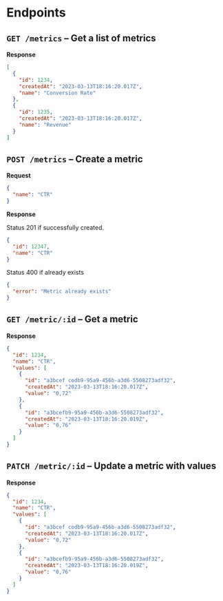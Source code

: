 # Endpoints

## `GET /metrics` – Get a list of metrics

**Response**

```json
[
  {
    "id": 1234,
    "createdAt": "2023-03-13T18:16:20.017Z",
    "name": "Conversion Rate"
  },
  {
    "id": 1235,
    "createdAt": "2023-03-13T18:16:20.017Z",
    "name": "Revenue"
  }
]
```

## `POST /metrics` – Create a metric

**Request**

```json
{
  "name": "CTR"
}
```

**Response**

Status 201 if successfully created.

```json
{
  "id": 12347,
  "name": "CTR"
}
```

Status 400 if already exists

```json
{
  "error": "Metric already exists"
}
```

## `GET /metric/:id` – Get a metric

**Response**

```json
{
  "id": 1234,
  "name": "CTR",
  "values": [
    {
      "id": "a3bcef codb9-95a9-456b-a3d6-5508273adf32",
      "createdAt": "2023-03-13T18:16:20.017Z",
      "value": "0,72"
    },
    {
      "id": "a3bcefb9-95a9-456b-a3d6-5508273adf32",
      "createdAt": "2023-03-13T18:16:20.019Z",
      "value": "0,76"
    }
  ]
}
```

## `PATCH /metric/:id` – Update a metric with values

**Response**

```json
{
  "id": 1234,
  "name": "CTR",
  "values": [
    {
      "id": "a3bcef codb9-95a9-456b-a3d6-5508273adf32",
      "createdAt": "2023-03-13T18:16:20.017Z",
      "value": "0,72"
    },
    {
      "id": "a3bcefb9-95a9-456b-a3d6-5508273adf32",
      "createdAt": "2023-03-13T18:16:20.019Z",
      "value": "0,76"
    }
  ]
}
```
